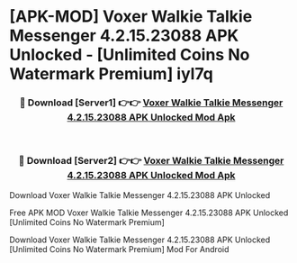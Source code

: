 # [APK-MOD] Voxer Walkie Talkie Messenger 4.2.15.23088 APK Unlocked - [Unlimited Coins No Watermark Premium] iyl7q



<div align="center">
<h3>🔴 Download [Server1] 👉👉 <a href="https://momento.my/?title=Voxer_Walkie_Talkie_Messenger_4.2.15.23088_APK_Unlocked">Voxer Walkie Talkie Messenger 4.2.15.23088 APK Unlocked Mod Apk</a></h3><br>

<h3>🔴 Download [Server2] 👉👉 <a href="https://momento.my/?title=Voxer_Walkie_Talkie_Messenger_4.2.15.23088_APK_Unlocked">Voxer Walkie Talkie Messenger 4.2.15.23088 APK Unlocked Mod Apk</a></h3>
</div>



Download Voxer Walkie Talkie Messenger 4.2.15.23088 APK Unlocked 

Free APK MOD Voxer Walkie Talkie Messenger 4.2.15.23088 APK Unlocked [Unlimited Coins No Watermark Premium]

Download Voxer Walkie Talkie Messenger 4.2.15.23088 APK Unlocked [Unlimited Coins No Watermark Premium] Mod For Android
